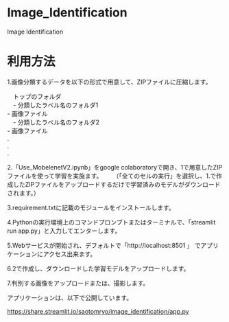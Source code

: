 # Image_Identification
Image Identification

# 利用方法

1.画像分類するデータを以下の形式で用意して、ZIPファイルに圧縮します。

　トップのフォルダ  
 　- 分類したラベル名のフォルダ1  
     - 画像ファイル  
 　- 分類したラベル名のフォルダ2  
     - 画像ファイル  
  .  
  .  
  .  
  
2.「Use_MobelenetV2.ipynb」をgoogle colaboratoryで開き、1で用意したZIPファイルを使って学習を実施ます。
　　（「全てのセルの実行」を選択し、1.で作成したZIPファイルをアップロードするだけで学習済みのモデルがダウンロードされます。）

3.requirement.txtに記載のモジュールをインストールします。

4.Pythonの実行環境上のコマンドプロンプトまたはターミナルで、「streamlit run app.py」と入力してエンターします。

5.Webサービスが開始され、デフォルトで「http://localhost:8501  」  でアプリケーションにアクセス出来ます。

6.2で作成し、ダウンロードした学習モデルをアップロードします。

7.判別する画像をアップロードまたは、撮影します。

アプリケーションは、以下で公開しています。

https://share.streamlit.io/saotomryo/image_identification/app.py




